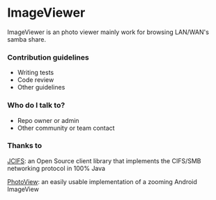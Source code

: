 # ImageViewer #

ImageViewer is an photo viewer mainly work for browsing LAN/WAN's samba share. 

### Contribution guidelines ###

* Writing tests
* Code review
* Other guidelines

### Who do I talk to? ###

* Repo owner or admin
* Other community or team contact

### Thanks to ###

[JCIFS](https://jcifs.samba.org/): an Open Source client library that implements the CIFS/SMB networking protocol in 100% Java

[PhotoView](https://github.com/chrisbanes/PhotoView): an easily usable implementation of a zooming Android ImageView